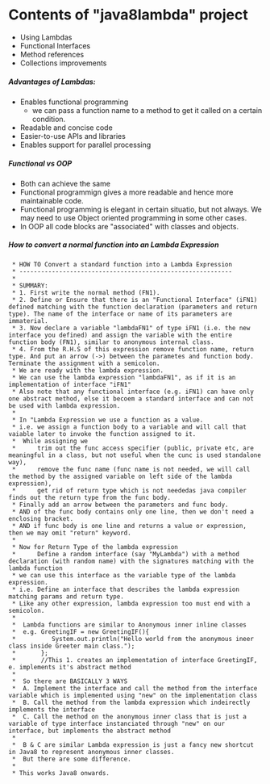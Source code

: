 # Contents of "java8lambda" project
* Using Lambdas
* Functional Interfaces
* Method references
* Collections improvements

##### Advantages of Lambdas:
* Enables functional programming
	* we can pass a function name to a method to get it called on a certain condition.
* Readable and concise code
* Easier-to-use APIs and libraries
* Enables support for parallel processing

##### Functional vs OOP
* Both can achieve the same
* Functional programmign gives a more readable and hence more maintainable code.
* Functional programming is elegant in certain situatio, but not always. We may need to use Object oriented programming in some other cases.
* In OOP all code blocks are "associated" with classes and objects.

##### How to convert a normal function into an Lambda Expression
	 * HOW TO Convert a standard function into a Lambda Expression
	 * ----------------------------------------------------------- 
	 * 
	 * SUMMARY:
	 * 1. First write the normal method (FN1).
	 * 2. Define or Ensure that there is an "Functional Interface" (iFN1) defined matching with the function declaration (parameters and return type). The name of the interface or name of its parameters are immaterial.
	 * 3. Now declare a variable "lambdaFN1" of type iFN1 (i.e. the new interface you defined) and assign the variable with the entire function body (FN1), similar to anonymous internal class.
	 * 4. From the R.H.S of this expression remove function name, return type. And put an arrow (->) between the parametes and function body. Terminate the assignment with a semicolon.
	 * We are ready with the lambda expression.
	 * We can use the lambda expression "lambdaFN1", as if it is an implementation of interface "iFN1"
	 * Also note that any functional interface (e.g. iFN1) can have only one abstract method, else it becoem a standard interface and can not be used with lambda expression.
	 * 
	 * In "Lambda Expression we use a function as a value.
	 * i.e. we assign a function body to a variable and will call that vaiable later to invoke the function assigned to it.
	 * 	While assigning we 
	 * 		trim out the func access specifier (public, private etc, are meaningful in a class, but not useful when the cunc is used standalone way), 
	 * 		remove the func name (func name is not needed, we will call the method by the assigned variable on left side of the lambda expression), 
	 * 		get rid of return type which is not neededas java compiler finds out the return type from the func body.
	 * Finally add an arrow between the parameters and func body.
	 * AND of the func body contains only one line, then we don't need a enclosing bracket.
	 * AND if func body is one line and returns a value or expression, then we may omit "return" keyword.
	 * 
	 * Now for Return Type of the lambda expression 
	 * 		Define a random interface (say "MyLambda") with a method declaration (with random name) with the signatures matching with the lambda function
	 * we can use this interface as the variable type of the lambda expression.
	 * i.e. Define an interface that describes the lambda expression matching params and return type. 
	 * Like any other expression, lambda expression too must end with a semicolon.
	 * 
	 *  Lambda functions are similar to Anonymous inner inline classes
	 *  e.g. GreetingIF = new GreetingIF(){
	 *  		System.out.println("Hello world from the anonymous ineer class inside Greeter main class.");
	 *  	 };
	 *  	 //This 1. creates an implementation of interface GreetingIF, e. implements it's abstract method  
	 *  
	 *  So there are BASICALLY 3 WAYS
	 *  A. Implement the interface and call the method from the interface variable which is implemented using "new" on the implementation class
	 *  B. Call the method from the lambda expression which indeirectly implements the interface
	 *  C. Call the method on the anonymous inner class that is just a variable of type interface instanciated through "new" on our interface, but implements the abstract method
	 *  
	 *  B & C are similar Lambda expression is just a fancy new shortcut in Java8 to represent anonymous inner classes.
	 *  But there are some difference. 
	 * 
	 * This works Java8 onwards.
